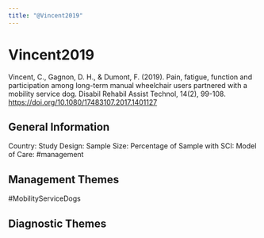 ```yaml
---
title: "@Vincent2019"
---
```


# Vincent2019
Vincent, C., Gagnon, D. H., & Dumont, F. (2019). Pain, fatigue, function and participation among long-term manual wheelchair users partnered with a mobility service dog. Disabil Rehabil Assist Technol, 14(2), 99-108. https://doi.org/10.1080/17483107.2017.1401127 

## General Information
Country: 
Study Design: 
Sample Size: 
Percentage of Sample with SCI:
Model of Care: #management 

## Management Themes
#MobilityServiceDogs 

## Diagnostic Themes
